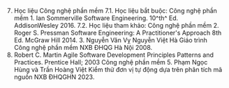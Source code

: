 7. Học liệu Công nghệ phần mềm
7.1. Học liệu bắt buộc: Công nghệ phần mềm 1\. Ian Sommerville Software Engineering. 10^th^ Ed. AddisonWesley 2016.
7.2. Học liệu tham khảo: Công nghệ phần mềm 2\. Roger S. Pressman Software Engineering: A Practitioner\'s Approach 8th Ed. McGraw Hill 2014. 3\. Nguyễn Văn Vỵ Nguyễn Việt Hà Giáo trình Công nghệ phần mềm NXB ĐHQG Hà Nội 2008.
4. Robert C. Martin Agile Software Development Principles Patterns and Practices. Prentice Hall; 2003 Công nghệ phần mềm 5\. Phạm Ngọc Hùng và Trần Hoàng Việt Kiểm thử đơn vị tự động dựa trên phân tích mã nguồn NXB ĐHQGHN 2023.
